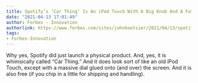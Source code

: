 ```yaml
---
title: Spotify’s ‘Car Thing’ Is An iPod Touch With A Big Knob And A Fatal Flaw
date: "2021-04-13 17:01:49"
author: Forbes - Innovation
authorlink: https://www.forbes.com/sites/johnkoetsier/2021/04/13/spotifys-car-thing-is-a-ipod-touch-with-a-big-knob-and-a-fatal-flaw/
tags:
- Forbes-Innovation
---
```

Why yes, Spotify did just launch a physical product. And, yes, it is whimsically called “Car Thing.” And it does look sort of like an old iPod Touch, except with a massive dial glued onto (and over) the screen. And it is also free (if you chip in a little for shipping and handling).